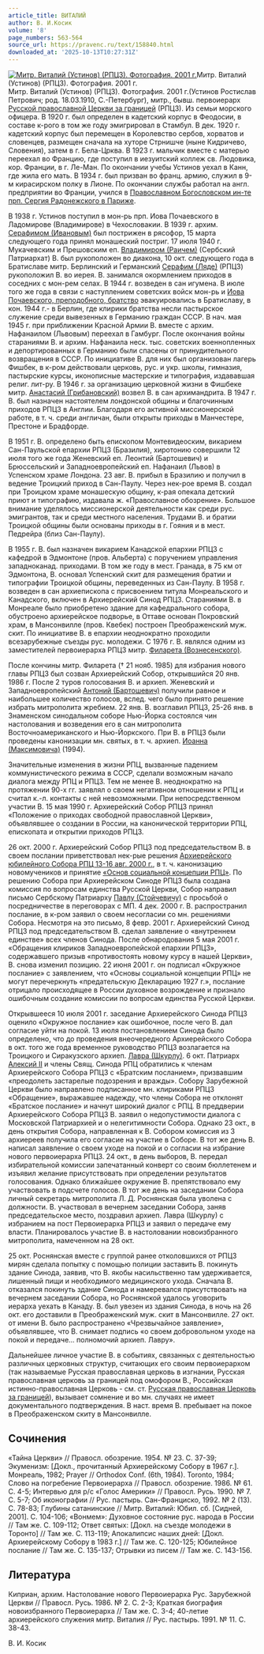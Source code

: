 ```yaml
---
article_title: ВИТАЛИЙ
author: В. И.Косик
volume: '8'
page_numbers: 563-564
source_url: https://pravenc.ru/text/158840.html
downloaded_at: '2025-10-13T10:27:31Z'
---
```


[![Митр. Виталий (Устинов) (РПЦЗ). Фотография. 2001 г.](https://pravenc.ru/data/007/464/1234/i200.jpg "Кликните для увеличения картинки")](https://pravenc.ru/data/007/464/1234/i400.jpg)Митр. Виталий (Устинов) (РПЦЗ). Фотография. 2001 г.  
Митр. Виталий (Устинов) (РПЦЗ). Фотография. 2001 г.(Устинов Ростислав Петрович; род. 18.03.1910, С.-Петербург), митр., бывш. первоиерарх [Русской православной Церкви за границей](<https://pravenc.ru/text/Русской православной Церкви за границей.html>) (РПЦЗ). Из семьи морского офицера. В 1920 г. был определен в кадетский корпус в Феодосии, в составе к-рого в том же году эмигрировал в Стамбул. В дек. 1920 г. кадетский корпус был перемещен в Королевство сербов, хорватов и словенцев, размещен сначала на хуторе Стрнишче (ныне Кидричево, Словения), затем в г. Бела-Црква. В 1923 г. мальчик вместе с матерью переехал во Францию, где поступил в иезуитский коллеж св. Людовика, кор. Франции, в г. Ле-Ман. По окончании учебы Устинов уехал в Канн, где жила его мать. В 1934 г. был призван во франц. армию, служил в 9-м кирасирском полку в Лионе. По окончании службы работал на англ. предприятии во Франции, учился в [Православном Богословском ин-те прп. Сергия Радонежского в Париже](<https://pravenc.ru/text/Православном Богословском ин-те прп  Сергия Радонежского в Париже.html>).

В 1938 г. Устинов поступил в мон-рь прп. Иова Почаевского в Ладомирове (Владимирове) в Чехословакии. В 1939 г. архим. [Серафимом (Ивановым)](<https://pravenc.ru/text/Серафимом (Ивановым).html>) был пострижен в рясофор, 15 марта следующего года принял монашеский постриг. 17 июля 1940 г. Мукачевским и Прешовским еп. [Владимиром (Раичем)](<https://pravenc.ru/text/Владимиром (Раичем).html>) (Сербский Патриархат) В. был рукоположен во диакона, 10 окт. следующего года в Братиславе митр. Берлинский и Германский [Серафим (Ляде)](<https://pravenc.ru/text/Серафим (Ляде).html>) (РПЦЗ) рукоположил В. во иерея. В. занимался окормлением приходов в соседних с мон-рем селах. В 1944 г. возведен в сан игумена. В июле того же года в связи с наступлением советских войск мон-рь и [Иова Почаевского, преподобного, братство](<https://pravenc.ru/text/Иова Почаевского  преподобного  братство.html>) эвакуировались в Братиславу, в кон. 1944 г.- в Берлин, где клирики братства несли пастырское служение среди вывезенных в Германию граждан СССР. В нач. мая 1945 г. при приближении Красной Армии В. вместе с архим. Нафанаилом (Львовым) переехал в Гамбург. После окончания войны стараниями В. и архим. Нафанаила неск. тыс. советских военнопленных и депортированных в Германию были спасены от принудительного возвращения в СССР. По инициативе В. для них был организован лагерь Фишбек, в к-ром действовали церковь, рус. и укр. школы, гимназия, пастырские курсы, иконописные мастерские и типография, издававшая религ. лит-ру. В 1946 г. за организацию церковной жизни в Фишбеке митр. [Анастасий (Грибановский)](https://pravenc.ru/text/Анастасий.html) возвел В. в сан архимандрита. В 1947 г. В. был назначен настоятелем лондонской общины и благочинным приходов РПЦЗ в Англии. Благодаря его активной миссионерской работе, в т. ч. среди англичан, были открыты приходы в Манчестере, Престоне и Брадфорде.

В 1951 г. В. определено быть епископом Монтевидеоским, викарием Сан-Паульской епархии РПЦЗ (Бразилия), хиротонию совершили 12 июля того же года Женевский еп. Леонтий (Бартошевич) и Брюссельский и Западноевропейский еп. Нафанаил (Львов) в Успенском храме Лондона. 23 авг. В. прибыл в Бразилию и получил в ведение Троицкий приход в Сан-Паулу. Через нек-рое время В. создал при Троицком храме монашескую общину, к-рая опекала детский приют и типографию, издавала ж. «Православное обозрение». Большое внимание уделялось миссионерской деятельности как среди рус. эмигрантов, так и среди местного населения. Трудами В. и братии Троицкой общины были основаны приходы в г. Гояния и в мест. Педрейра (близ Сан-Паулу).

В 1955 г. В. был назначен викарием Канадской епархии РПЦЗ с кафедрой в Эдмонтоне (пров. Альберта) с поручением управления западноканад. приходами. В том же году в мест. Гранада, в 75 км от Эдмонтона, В. основал Успенский скит для размещения братии и типографии Троицкой общины, переведенных из Сан-Паулу. В 1958 г. возведен в сан архиепископа с присвоением титула Монреальского и Канадского, включен в Архиерейский Синод РПЦЗ. Стараниями В. в Монреале было приобретено здание для кафедрального собора, обустроено архиерейское подворье, в Оттаве основан Покровский храм, в Мансонвилле (пров. Квебек) построен Преображенский муж. скит. По инициативе В. в епархии неоднократно проходили всезарубежные съезды рус. молодежи. С 1976 г. В. являлся одним из заместителей первоиерарха РПЦЗ митр. [Филарета (Вознесенского)](<https://pravenc.ru/text/Филарета (Вознесенского).html>).

После кончины митр. Филарета († 21 нояб. 1985) для избрания нового главы РПЦЗ был созван Архиерейский Собор, открывшийся 20 янв. 1986 г. После 2 туров голосования В. и архиеп. Женевский и Западноевропейский [Антоний (Бартошевич)](<https://pravenc.ru/text/Антоний (Бартошевич).html>) получили равное и наибольшее количество голосов, вслед. чего было принято решение избрать митрополита жребием. 22 янв. В. возглавил РПЦЗ, 25-26 янв. в Знаменском синодальном соборе Нью-Йорка состоялся чин настолования и возведения его в сан митрополита Восточноамериканского и Нью-Йоркского. При В. в РПЦЗ были проведены канонизации мн. святых, в т. ч. архиеп. [Иоанна (Максимовича)](<https://pravenc.ru/text/Иоанна (Максимовича).html>) (1994).

Значительные изменения в жизни РПЦ, вызванные падением коммунистического режима в СССР, сделали возможным начало диалога между РПЦ и РПЦЗ. Тем не менее В. неоднократно на протяжении 90-х гг. заявлял о своем негативном отношении к РПЦ и считал к.-л. контакты с ней невозможными. При непосредственном участии В. 15 мая 1990 г. Архиерейский Собор РПЦЗ принял «Положение о приходах свободной православной Церкви», объявлявшее о создании в России, на канонической территории РПЦ, епископата и открытии приходов РПЦЗ.

26 окт. 2000 г. Архиерейский Собор РПЦЗ под председательством В. в своем послании приветствовал нек-рые решения [Архиерейского юбилейного Собора РПЦ 13-16 авг. 2000 г.](<https://pravenc.ru/text/Архиерейского юбилейного Собора РПЦ 13-16 авг  2000 г .html>), в т. ч. канонизацию новомучеников и принятие [«Основ социальной концепции РПЦ»](<https://pravenc.ru/text/ Основ социальной концепции РПЦ .html>). По решению Собора при Архиерейском Синоде РПЦЗ была создана комиссия по вопросам единства Русской Церкви, Собор направил письмо Сербскому Патриарху [Павлу (Стойчевичу)](<https://pravenc.ru/text/Павлу (Стойчевичу).html>) с просьбой о посредничестве в переговорах с МП. 4 дек. 2000 г. В. распространил послание, в к-ром заявил о своем несогласии со мн. решениями Собора. Несмотря на это письмо, 8 февр. 2001 г. Архиерейский Синод РПЦЗ под председательством В. сделал заявление о «внутреннем единстве» всех членов Синода. После обнародования 5 мая 2001 г. «Обращения клириков Западноевропейской епархии РПЦЗ», содержавшего призыв «противостоять новому курсу в нашей Церкви», В. снова изменил позицию. 22 июня 2001 г. он подписал «Окружное послание» с заявлением, что «Основы социальной концепции РПЦ» не могут перечеркнуть «предательскую Декларацию 1927 г.», послание отрицало происходящее в России духовное возрождение и признало ошибочным создание комиссии по вопросам единства Русской Церкви.

Открывшееся 10 июля 2001 г. заседание Архиерейского Синода РПЦЗ оценило «Окружное послание» как ошибочное, после чего В. дал согласие уйти на покой. 13 июля постановлением Синода было определено, что до проведения внеочередного Архиерейского Собора в окт. того же года временное руководство РПЦЗ возлагается на Троицкого и Сиракузского архиеп. [Лавра (Шкурлу)](<https://pravenc.ru/text/Лавра (Шкурлу).html>). 6 окт. Патриарх [Алексий II](<https://pravenc.ru/text/Алексий II.html>) и члены Свящ. Синода РПЦ обратились к членам Архиерейского Собора РПЦЗ с «Братским посланием», призвавшим «преодолеть застарелые подозрения и вражды». Собору Зарубежной Церкви было направлено подписанное мн. клириками РПЦЗ «Обращение», выражавшее надежду, что члены Собора не отклонят «Братское послание» и начнут широкий диалог с РПЦ. В преддверии Архиерейского Собора РПЦЗ В. заявил о недопустимости диалога с Московской Патриархией и о нелегитимности Собора. Однако 23 окт., в день открытия Собора, направленная к В. Собором комиссия из 3 архиереев получила его согласие на участие в Соборе. В тот же день В. написал заявление о своем уходе на покой и о согласии на избрание нового первоиерарха РПЦЗ. 24 окт., в день выборов, В. передал избирательной комиссии запечатанный конверт со своим бюллетенем и изъявил желание присутствовать при определении результатов голосования. Однако ближайшее окружение В. препятствовало ему участвовать в подсчете голосов. В тот же день на заседании Собора личный секретарь митрополита Л. Д. Роснянская была уволена с должности. В. участвовал в вечернем заседании Собора, заняв председательское место, поздравил архиеп. Лавра (Шкурлу) с избранием на пост Первоиерарха РПЦЗ и заявил о передаче ему власти. Планировалось участие В. в настоловании новоизбранного митрополита, намеченном на 28 окт.

25 окт. Роснянская вместе с группой ранее отколовшихся от РПЦЗ мирян сделала попытку с помощью полиции заставить В. покинуть здание Синода, заявив, что В. якобы насильственно там удерживается, лишенный пищи и необходимого медицинского ухода. Сначала В. отказался покинуть здание Синода и намеревался присутствовать на вечернем заседании Собора, но Роснянской удалось уговорить иерарха уехать в Канаду. В. был увезен из здания Синода, в ночь на 26 окт. его доставили в Преображенский муж. скит в Мансонвилле. 27 окт. от имени В. было распространено «Чрезвычайное заявление», объявлявшее, что В. снимает подпись «о своем добровольном уходе на покой и передаче... полномочий архиеп. Лавру».

Дальнейшее личное участие В. в событиях, связанных с деятельностью различных церковных структур, считающих его своим первоиерархом (так называемые Русская православная церковь в изгнании, Русская православная церковь за границей под омофором В., Российская истинно-православная Церковь - см. ст. [Русская православная Церковь за границей](<https://pravenc.ru/text/Русская православная Церковь за границей.html>)), вызывает сомнение и во мн. случаях не имеет документального подтверждения. В наст. время В. пребывает на покое в Преображенском скиту в Мансонвилле.

## Сочинения

«Тайна Церкви» // Правосл. обозрение. 1954. № 23. С. 37-39; Экуменизм: [Докл., прочитанный Архиерейскому Собору в 1967 г.]. Монреаль, 1982; Prayer // Orthodox Conf. (6th, 1984). Toronto, 1984; Слово на погребение Первоиерарха // Правосл. обозрение. 1986. № 61. С. 4-5; Интервью для р/с «Голос Америки» // Правосл. Русь. 1990. № 7. С. 5-7; Об иконографии // Рус. пастырь. Сан-Франциско, 1992. № 2 (13). С. 78-83; Глубины сатанинские // Митр. Виталий: Юбил. сб. [Сидней, 2001]. С. 104-106; «Вонмем»: Духовное состояние рус. народа в России // Там же. С. 109-112; Ответ святых: [Докл. на съезде молодежи в Торонто] // Там же. С. 113-119; Апокалипсис наших дней: [Докл. Архиерейскому Собору в 1983 г.] // Там же. С. 120-125; Юбилейное послание // Там же. С. 135-137; Отрывки из писем // Там же. С. 143-156.

## Литература

Киприан, архим. Настолование нового Первоиерарха Рус. Зарубежной Церкви // Правосл. Русь. 1986. № 2. С. 2-3; Краткая биография новоизбранного Первоиерарха // Там же. С. 3-4; 40-летие архиерейского служения митр. Виталия // Рус. пастырь. 1991. № 11. С. 38-43.

В. И.  Косик
